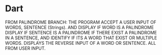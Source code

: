 # Dart

FROM PALINDROME BRANCH: THE PROGRAM ACCEPT A USER INPUT OF WORDS, SENTENCE (Strings).
AND DISPLAY IF WORD IS A PALINDROME
DISPLAY IF SENTENCE IS A PALINDROME
IF THERE EXIST A PALINDROME IN A SENTENCE, AND IDENTIFY IF ITS A WORD THAT EXIST OR MULTIPLE WORDS.
DISPLAYS THE REVERSE INPUT OF A WORD OR SENTENCE. ALL FROM USER INPUT.
